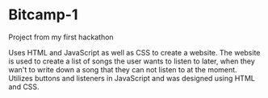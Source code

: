 # Bitcamp-1
Project from my first hackathon

Uses HTML and JavaScript as well as CSS to create a website. The website is used to create a list of songs the user wants to listen to later, when they wan't to write down a song that they can not listen to at the moment. Utilizes buttons and listeners in JavaScript and was designed using HTML and CSS.
